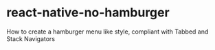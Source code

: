 # react-native-no-hamburger
How to create a hamburger menu like style, compliant with Tabbed and Stack Navigators
